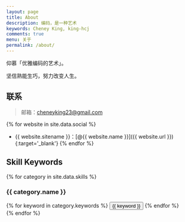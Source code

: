 ```yaml
---
layout: page
title: About
description: 编码，是一种艺术
keywords: Cheney King, king-hcj
comments: true
menu: 关于
permalink: /about/
---
```


仰慕「优雅编码的艺术」。

坚信熟能生巧，努力改变人生。

## 联系
> 邮箱：cheneyking23@gmail.com

{% for website in site.data.social %}
* {{ website.sitename }}：[@{{ website.name }}]({{ website.url }}){:target='_blank'}
{% endfor %}

## Skill Keywords

{% for category in site.data.skills %}
### {{ category.name }}
<div class="btn-inline">
{% for keyword in category.keywords %}
<button class="btn btn-outline" type="button">{{ keyword }}</button>
{% endfor %}
</div>
{% endfor %}
